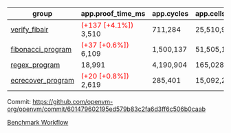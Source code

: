 | group | app.proof_time_ms | app.cycles | app.cells_used | leaf.proof_time_ms | leaf.cycles | leaf.cells_used |
| -- | -- | -- | -- | -- | -- | -- |
| [verify_fibair](https://github.com/openvm-org/openvm/blob/benchmark-results/benchmarks-pr/1226/verify_fibair-601479602195ed579b83c2fa6d3ff6c506b0caab.md) |<span style='color: red'>(+137 [+4.1%])</span> 3,510 |  711,284 |  25,510,945 |- | - | - |
| [fibonacci_program](https://github.com/openvm-org/openvm/blob/benchmark-results/benchmarks-pr/1226/fibonacci-601479602195ed579b83c2fa6d3ff6c506b0caab.md) |<span style='color: red'>(+37 [+0.6%])</span> 6,109 |  1,500,137 |  51,505,102 |- | - | - |
| [regex_program](https://github.com/openvm-org/openvm/blob/benchmark-results/benchmarks-pr/1226/regex-601479602195ed579b83c2fa6d3ff6c506b0caab.md) | 18,991 |  4,190,904 |  165,028,173 |- | - | - |
| [ecrecover_program](https://github.com/openvm-org/openvm/blob/benchmark-results/benchmarks-pr/1226/ecrecover-601479602195ed579b83c2fa6d3ff6c506b0caab.md) |<span style='color: red'>(+20 [+0.8%])</span> 2,619 |  285,401 |  15,092,297 |- | - | - |


Commit: https://github.com/openvm-org/openvm/commit/601479602195ed579b83c2fa6d3ff6c506b0caab

[Benchmark Workflow](https://github.com/openvm-org/openvm/actions/runs/12839029953)
